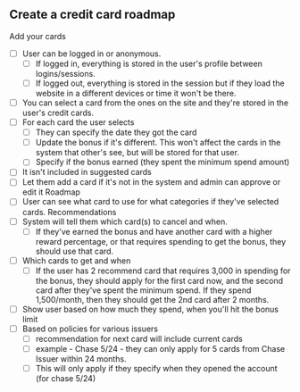 ## Create a credit card roadmap
Add your cards
- [ ] User can be logged in or anonymous.  
	- [ ] If logged in, everything is stored in the user's profile between logins/sessions.
	- [ ] If logged out, everything is stored in the session but if they load the website in a different devices or time it won't be there.
- [ ] You can select a card from the ones on the site and they're stored in the user's credit cards.
- [ ] For each card the user selects
	- [ ] They can specify the date they got the card
	- [ ] Update the bonus if it's different.  This won't affect the cards in the system that other's see, but will be stored for that user.
	- [ ] Specify if the bonus earned (they spent the minimum spend amount)
- [ ] It isn't included in suggested cards
- [ ] Let them add a card if it's not in the system and admin can approve or edit it
Roadmap
- [ ] User can see what card to use for what categories if they've selected cards.
Recommendations
- [ ] System will tell them which card(s) to cancel and when.
	- [ ] If they've earned the bonus and have another card with a higher reward percentage, or that requires spending to get the bonus, they should use that card.
- [ ] Which cards to get and when
	- [ ] If the user has 2 recommend card that requires 3,000 in spending for the bonus, they should apply for the first card now, and the second card after they've spent the minimum spend.  If they spend 1,500/month, then they should get the 2nd card after 2 months.
- [ ] Show user based on how much they spend, when you'll hit the bonus limit
- [ ] Based on policies for various issuers
	- [ ] recommendation for next card will include current cards
	- [ ] example - Chase 5/24 - they can only apply for 5 cards from Chase Issuer within 24 months.
	- [ ] This will only apply if they specify when they opened the account (for chase 5/24)
